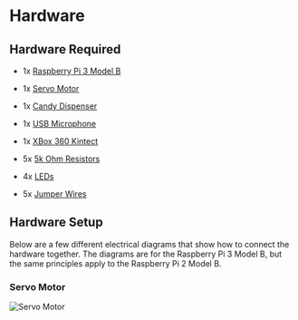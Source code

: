 # Hardware

## Hardware Required

- 1x [Raspberry Pi 3 Model B](https://www.raspberrypi.org/products/raspberry-pi-3-model-b/)

- 1x [Servo Motor](https://www.amazon.com/HiLetgo-Micro-Servo-Motor-Standard/dp/B00X5RV0ZS/ref=sr_1_1?ie=UTF8&qid=1524042013&sr=8-1&keywords=servo+motor)

- 1x [Candy Dispenser](https://www.amazon.com/Dispenser-Dispensing-Container-Transparent-Plastic/dp/B01N9QZQ5O/ref=sr_1_1?ie=UTF8&qid=1524042053&sr=8-1&keywords=candy+dispenser)

- 1x [USB Microphone](https://www.amazon.com/USB-Microphone-Plug-Play-Recording/dp/B00X4WHP5E/ref=sr_1_1?ie=UTF8&qid=1524042088&sr=8-1&keywords=usb+microphone)

- 1x [XBox 360 Kintect](https://www.amazon.com/Microsoft-Xbox-360-Kinect-Sensor/dp/B004QK7HI8/ref=sr_1_1?ie=UTF8&qid=1524042121&sr=8-1&keywords=xbox+360+kinect)

- 5x [5k Ohm Resistors](https://www.amazon.com/Resistor-5K-Ohm-5-Pack/dp/B00J4XZQ0A/ref=sr_1_1?ie=UTF8&qid=1524042152&sr=8-1&keywords=5k+ohm+resistor)

- 4x [LEDs](https://www.amazon.com/LED-5mm-Red-Color-Common/dp/B00J4XZQ0A/ref=sr_1_1?ie=UTF8&qid=1524042152&sr=8-1&keywords=5k+ohm+resistor)

- 5x [Jumper Wires](https://www.amazon.com/HiLetgo-40pcs-Multicolored-Breadboard-Arduino/dp/B00X5RV0ZS/ref=sr_1_1?ie=UTF8&qid=1524042013&sr=8-1&keywords=servo+motor)

## Hardware Setup

Below are a few different electrical diagrams that show how to connect the hardware together. The diagrams are for the Raspberry Pi 3 Model B, but the same principles apply to the Raspberry Pi 2 Model B.

### Servo Motor

![Servo Motor](https://raw.githubusercontent.com/hulohot/dev-scoreboard/master/docs/images/servo_motor.png)
